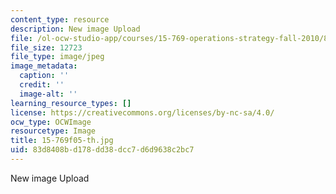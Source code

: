 ```yaml
---
content_type: resource
description: New image Upload
file: /ol-ocw-studio-app/courses/15-769-operations-strategy-fall-2010/83d8408bd178dd38dcc7d6d9638c2bc7_15-769f05-th.jpg
file_size: 12723
file_type: image/jpeg
image_metadata:
  caption: ''
  credit: ''
  image-alt: ''
learning_resource_types: []
license: https://creativecommons.org/licenses/by-nc-sa/4.0/
ocw_type: OCWImage
resourcetype: Image
title: 15-769f05-th.jpg
uid: 83d8408b-d178-dd38-dcc7-d6d9638c2bc7
---
```

New image Upload